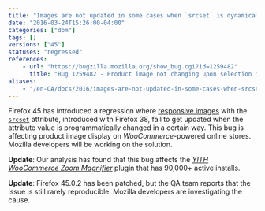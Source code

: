 ```yaml
---
title: "Images are not updated in some cases when `srcset` is dynamically changed"
date: "2016-03-24T15:26:00-04:00"
categories: ["dom"]
tags: []
versions: ["45"]
statuses: "regressed"
references:
    - url: "https://bugzilla.mozilla.org/show_bug.cgi?id=1259482"
      title: "Bug 1259482 - Product image not changing upon selection in Woocommerce/Wordpress"
aliases:
    - "/en-CA/docs/2016/images-are-not-updated-in-some-cases-when-srcset-is-modified/"
---
```

Firefox 45 has introduced a regression where [responsive images](https://developer.mozilla.org/Learn/HTML/Multimedia_and_embedding/Responsive_images) with the [`srcset`](https://developer.mozilla.org/docs/Web/HTML/Element/img#attr-srcset) attribute, introduced with Firefox 38, fail to get updated when the attribute value is programmatically changed in a certain way. This bug is affecting product image display on *WooCommerce*-powered online stores. Mozilla developers will be working on the solution.

**Update**: Our analysis has found that this bug affects the [*YITH WooCommerce Zoom Magnifier*](https://wordpress.org/plugins/yith-woocommerce-zoom-magnifier/) plugin that has 90,000+ active installs.

**Update**: Firefox 45.0.2 has been patched, but the QA team reports that the issue is still rarely reproducible. Mozilla developers are investigating the cause.
